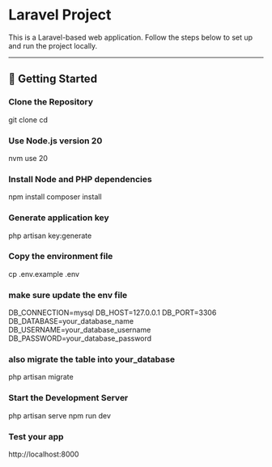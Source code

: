 # Laravel Project

This is a Laravel-based web application. Follow the steps below to set up and run the project locally.

---

## 🚀 Getting Started

###  Clone the Repository


git clone <your-repo-url>
cd <your-project-directory>

### Use Node.js version 20
nvm use 20

### Install Node and PHP dependencies
npm install
composer install

### Generate application key
php artisan key:generate

### Copy the environment file
cp .env.example .env


### make sure update the env file

DB_CONNECTION=mysql
DB_HOST=127.0.0.1
DB_PORT=3306
DB_DATABASE=your_database_name
DB_USERNAME=your_database_username
DB_PASSWORD=your_database_password

### also migrate the table into your_database

php artisan migrate

### Start the Development Server

php artisan serve
npm run dev

###  Test your app
http://localhost:8000
